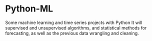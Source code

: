 # Python-ML
Some machine learning and time series projects with Python
It will supervised and unsupervised algorithms, and statistical methods for forecasting, as well as the previous data wrangling and cleaning.
